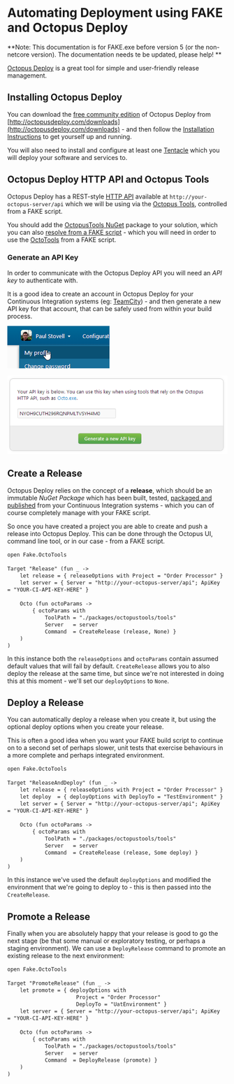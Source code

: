 # Automating Deployment using FAKE and Octopus Deploy

**Note:  This documentation is for FAKE.exe before version 5 (or the non-netcore version). The documentation needs te be updated, please help! **

[Octopus Deploy](http://octopusdeploy.com/) is a great tool for simple and user-friendly release management.

## Installing Octopus Deploy

You can download the [free community edition](http://octopusdeploy.com/purchase) of Octopus Deploy from [http://octopusdeploy.com/downloads](http://octopusdeploy.com/downloads) - and then follow the [Installation Instructions](http://octopusdeploy.com/documentation/install/octopus) to get yourself up and running.

You will also need to install and configure at least one [Tentacle](http://octopusdeploy.com/documentation/install/tentacle) which you will deploy your software and services to.

## Octopus Deploy HTTP API and Octopus Tools

Octopus Deploy has a REST-style [HTTP API](http://octopusdeploy.com/documentation/api) available at `http://your-octopus-server/api` which we will be using via the [Octopus Tools](https://github.com/OctopusDeploy/Octopus-Tools), controlled from a FAKE script.

You should add the [OctopusTools NuGet](http://www.nuget.org/packages/OctopusTools/) package to your solution, which you can also [resolve from a FAKE script](nuget.html) - which you will need in order to use the [OctoTools](apidocs/v5/legacy/fake-octotools.html) from a FAKE script.

### Generate an API Key

In order to communicate with the Octopus Deploy API you will need an *API key* to authenticate with.

It is a good idea to create an account in Octopus Deploy for your Continuous Integration systems (eg: [TeamCity](docs/teamcity.html)) - and then generate a new API key for that account, that can be safely used from within your build process.

![My Profile](pics/octopusdeploy/myprofile.png "My Profile")

![Generate API Key](pics/octopusdeploy/apikey.png "Generate API Key")

## Create a Release

Octopus Deploy relies on the concept of a **release**, which should be an immutable *NuGet Package* which has been built, tested, [packaged and published](apidocs/v5/legacy/fake-nugethelper.html) from your Continuous Integration systems - which you can of course completely manage with your FAKE script.

So once you have created a project you are able to create and push a release into Octopus Deploy. This can be done through the Octopus UI, command line tool, or in our case - from a FAKE script.

    open Fake.OctoTools

	Target "Release" (fun _ ->
		let release = { releaseOptions with Project = "Order Processor" }
		let server = { Server = "http://your-octopus-server/api"; ApiKey   = "YOUR-CI-API-KEY-HERE" }

		Octo (fun octoParams ->
			{ octoParams with
				ToolPath = "./packages/octopustools/tools"
				Server   = server
				Command  = CreateRelease (release, None) }
		)
	)

In this instance both the `releaseOptions` and `octoParams` contain assumed default values that will fail by default. `CreateRelease` allows you to also deploy the release at the same time, but since we're not interested in doing this at this moment - we'll set our `deployOptions` to `None`.

## Deploy a Release

You can automatically deploy a release when you create it, but using the optional deploy options when you create your release.

This is often a good idea when you want your FAKE build script to continue on to a second set of perhaps slower, unit tests that exercise behaviours in a more complete and perhaps integrated environment. 

    open Fake.OctoTools

	Target "ReleaseAndDeploy" (fun _ ->
		let release = { releaseOptions with Project = "Order Processor" }
		let deploy  = { deployOptions with DeployTo = "TestEnvironment" }
		let server = { Server = "http://your-octopus-server/api"; ApiKey   = "YOUR-CI-API-KEY-HERE" }

		Octo (fun octoParams ->
			{ octoParams with
				ToolPath = "./packages/octopustools/tools"
				Server   = server
				Command  = CreateRelease (release, Some deploy) }
		)
	)

In this instance we've used the default `deployOptions` and modified the environment that we're going to deploy to - this is then passed into the `CreateRelease`.

## Promote a Release

Finally when you are absolutely happy that your release is good to go the next stage (be that some manual or exploratory testing, or perhaps a staging environment). We can use a `DeployRelease` command to promote an existing release to the next environment:

	open Fake.OctoTools

	Target "PromoteRelease" (fun _ ->
		let promote = { deployOptions with 
                          Project = "Order Processor"
                          DeployTo = "UatEnvironment" }
		let server = { Server = "http://your-octopus-server/api"; ApiKey   = "YOUR-CI-API-KEY-HERE" }

		Octo (fun octoParams ->
			{ octoParams with
				ToolPath = "./packages/octopustools/tools"
				Server   = server
				Command  = DeployRelease (promote) }
		)
	)

